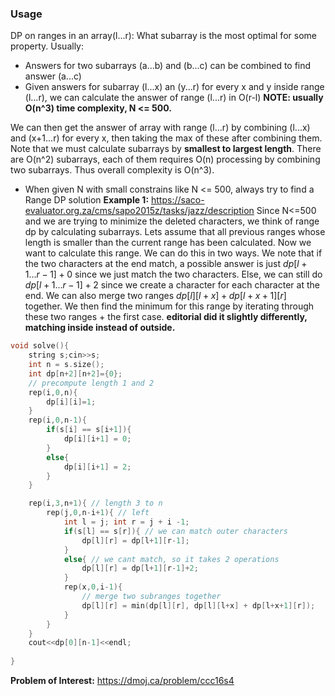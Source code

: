 ### Usage
DP on ranges in an array(l...r): What subarray is the most optimal for some property. Usually:
- Answers for two subarrays (a...b) and (b...c) can be combined to find answer (a...c)
- Given answers for subarray (l...x) an (y...r) for every x and y inside range (l...r), we can calculate the answer of range (l...r) in O(r-l)
**NOTE: usually O(n^3) time complexity, N <= 500.**

We can then get the answer of array with range (l...r) by combining (l...x) and (x+1...r) for every x, then taking the max of these after combining them.
Note that we must calculate subarrays by **smallest to largest length**. There are O(n^2) subarrays, each of them requires O(n) processing by combining two subarrays. Thus overall complexity is O(n^3).
- When given N with small constrains like N <= 500, always try to find a Range DP solution
**Example 1:** https://saco-evaluator.org.za/cms/sapo2015z/tasks/jazz/description
Since N<=500 and we are trying to minimize the deleted characters, we think of range dp by calculating subarrays. Lets assume that all previous ranges whose length is smaller than the current range has been calculated. Now we want to calculate this range. We can do this in two ways. We note that if the two characters at the end match, a possible answer is just $dp[l+1...r-1] + 0$ since we just match the two characters. Else, we can still do $dp[l+1...r-1] + 2$ since we create a character for each character at the end.
We can also merge two ranges $dp[l][l+x] + dp[l+x+1][r]$ together. We then find the minimum for this range by iterating through these two ranges + the first case.
**editorial did it slightly differently, matching inside instead of outside.**
```cpp
void solve(){
    string s;cin>>s;
    int n = s.size();
    int dp[n+2][n+2]={0};
    // precompute length 1 and 2
    rep(i,0,n){
        dp[i][i]=1;
    }
    rep(i,0,n-1){
        if(s[i] == s[i+1]){
            dp[i][i+1] = 0;
        }
        else{
            dp[i][i+1] = 2;
        }
    }

    rep(i,3,n+1){ // length 3 to n
        rep(j,0,n-i+1){ // left
            int l = j; int r = j + i -1;
            if(s[l] == s[r]){ // we can match outer characters
                dp[l][r] = dp[l+1][r-1];
            }
            else{ // we cant match, so it takes 2 operations
                dp[l][r] = dp[l+1][r-1]+2;
            }
            rep(x,0,i-1){
                // merge two subranges together
                dp[l][r] = min(dp[l][r], dp[l][l+x] + dp[l+x+1][r]);
            }
        }
    }
    cout<<dp[0][n-1]<<endl;
    
}
```

**Problem of Interest:** https://dmoj.ca/problem/ccc16s4
